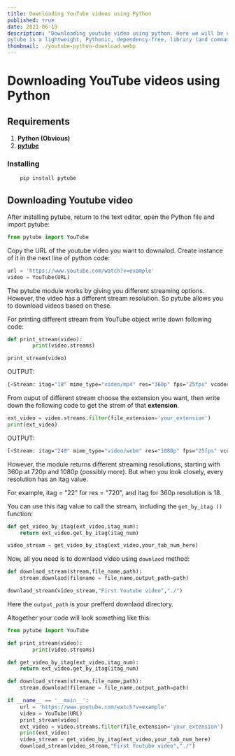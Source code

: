 ```yaml
---
title: Downloading YouTube videos using Python
published: true
date: 2021-06-19
description: "Downloading youtube video using python. Here we will be using pytube module for downaloding youtube videos.
pytube is a lightweight, Pythonic, dependency-free, library (and command-line utility) for downloading YouTube Videos."
thumbnail: ./youtube-python-download.webp
---
```


# Downloading YouTube videos using Python

## Requirements

1. **Python (Obvious)**
2. **[pytube](https://pytube.io/en/latest/)**

### Installing

```bash
	pip install pytube
```

## Downloading Youtube video

After installing pytube, return to the text editor, open the Python file and import pytube:

```py
from pytube import YouTube
```

Copy the URL of the youtube video you want to downalod. Create instance of it in the next line of python code:

```py
url = 'https://www.youtube.com/watch?v=example'
video = YouTube(URL)
```

The pytube module works by giving you different streaming options. However, the video has a different stream resolution. So pytube allows you to download videos based on these.

For printing different stream from YouTube object write down following code:

```py
def print_stream(video):
		print(video.streams)

print_stream(video)

```

OUTPUT:

```bash
[<Stream: itag="18" mime_type="video/mp4" res="360p" fps="25fps" vcodec="avc1.42001E" acodec="mp4a.40.2" progressive="True" type="video">, <Stream: itag="22" mime_type="video/mp4" res="720p" fps="25fps" vcodec="avc1.64001F" acodec="mp4a.40.2" progressive="True" type="video">, <Stream: itag="137" mime_type="video/mp4" res="1080p" fps="25fps" vcodec="avc1.640028" progressive="False" type="video">, <Stream: itag="248" mime_type="video/webm" res="1080p" fps="25fps" vcodec="vp9" progressive="False" type="video">, <Stream: itag="136" mime_type="video/mp4" res="720p" fps="25fps" vcodec="avc1.4d401f" progressive="False" type="video">, <Stream: itag="247" mime_type="video/webm" res="720p" fps="25fps" vcodec="vp9" progressive="False" type="video">, <Stream: itag="135" mime_type="video/mp4" res="480p" fps="25fps" vcodec="avc1.4d401e" progressive="False" type="video">, <Stream: itag="244" mime_type="video/webm" res="480p" fps="25fps" vcodec="vp9" progressive="False" type="video">, <Stream: itag="134" mime_type="video/mp4" res="360p" fps="25fps" vcodec="avc1.4d401e" progressive="False" type="video">, <Stream: itag="243" mime_type="video/webm" res="360p" fps="25fps" vcodec="vp9" progressive="False" type="video">, <Stream: itag="133" mime_type="video/mp4" res="240p" fps="25fps" vcodec="avc1.4d4015" progressive="False" type="video">, <Stream: itag="242" mime_type="video/webm" res="240p" fps="25fps" vcodec="vp9" progressive="False" type="video">, <Stream: itag="160" mime_type="video/mp4" res="144p" fps="25fps" vcodec="avc1.4d400c" progressive="False" type="video">, <Stream: itag="278" mime_type="video/webm" res="144p" fps="25fps" vcodec="vp9" progressive="False" type="video">, <Stream: itag="140" mime_type="audio/mp4" abr="128kbps" acodec="mp4a.40.2" progressive="False" type="audio">, <Stream: itag="249" mime_type="audio/webm" abr="50kbps" acodec="opus" progressive="False" type="audio">, <Stream: itag="250" mime_type="audio/webm" abr="70kbps" acodec="opus" progressive="False" type="audio">, <Stream: itag="251" mime_type="audio/webm" abr="160kbps" acodec="opus" progressive="False" type="audio">]

```

From ouput of different stream choose the extension you want, then write down the following code to get the strem of that **extension**.

```py
ext_video = video.streams.filter(file_extension='your_extension')
print(ext_video)
```

OUTPUT:

```bash
[<Stream: itag="248" mime_type="video/webm" res="1080p" fps="25fps" vcodec="vp9" progressive="False" type="video">, <Stream: itag="247" mime_type="video/webm" res="720p" fps="25fps" vcodec="vp9" progressive="False" type="video">, <Stream: itag="244" mime_type="video/webm" res="480p" fps="25fps" vcodec="vp9" progressive="False" type="video">, <Stream: itag="243" mime_type="video/webm" res="360p" fps="25fps" vcodec="vp9" progressive="False" type="video">, <Stream: itag="242" mime_type="video/webm" res="240p" fps="25fps" vcodec="vp9" progressive="False" type="video">, <Stream: itag="278" mime_type="video/webm" res="144p" fps="25fps" vcodec="vp9" progressive="False" type="video">, <Stream: itag="249" mime_type="audio/webm" abr="50kbps" acodec="opus" progressive="False" type="audio">, <Stream: itag="250" mime_type="audio/webm" abr="70kbps" acodec="opus" progressive="False" type="audio">, <Stream: itag="251" mime_type="audio/webm" abr="160kbps" acodec="opus" progressive="False" type="audio">]
```

However, the module returns different streaming resolutions, starting with 360p at 720p and 1080p (possibly more). But when you look closely, every resolution has an itag value.

For example, itag = "22" for res = "720", and itag for 360p resolution is 18.

You can use this itag value to call the stream, including the `get_by_itag ()` function:

```py
def get_video_by_itag(ext_video,itag_num):
	return ext_video.get_by_itag(itag_num)

video_stream = get_video_by_itag(ext_video,your_tab_num_here)
```

Now, all you need is to downlaod video using `downlaod` method:

```py
def downlaod_stream(stream,file_name,path):
	stream.downlaod(filename = file_name,output_path=path)

downlaod_stream(video_stream,"First Youtube video","./")

```

Here the `output_path` is your prefferd downlaod directory.

Altogether your code will look something like this:

```py
from pytube import YouTube

def print_stream(video):
		print(video.streams)

def get_video_by_itag(ext_video,itag_num):
	return ext_video.get_by_itag(itag_num)

def download_stream(stream,file_name,path):
	stream.download(filename = file_name,output_path=path)

if __name__ == '__main__':
	url = 'https://www.youtube.com/watch?v=example'
	video = YouTube(URL)
	print_stream(video)
	ext_video = video.streams.filter(file_extension='your_extension')
	print(ext_video)
	video_stream = get_video_by_itag(ext_video,your_tab_num_here)
	download_stream(video_stream,"First Youtube video","./")

```

